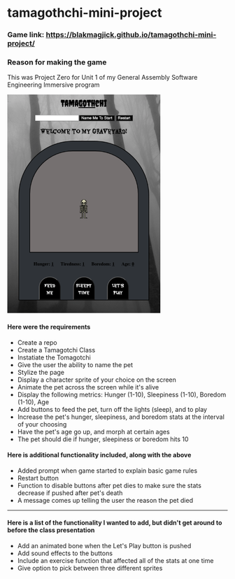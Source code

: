 # tamagothchi-mini-project

### Game link: https://blakmagjick.github.io/tamagothchi-mini-project/

### Reason for making the game
This was Project Zero for Unit 1 of my General Assembly Software Engineering Immersive program

<img src='Screenshot of Game.png' height='500'>

#### Here were the requirements
- Create a repo
- Create a Tamagotchi Class
- Instatiate the Tomagotchi
- Give the user the ability to name the pet
- Stylize the page
- Display a character sprite of your choice on the screen
- Animate the pet across the screen while it's alive
- Display the following metrics: Hunger (1-10), Sleepiness (1-10), Boredom (1-10), Age
- Add buttons to feed the pet, turn off the lights (sleep), and to play
- Increase the pet's hunger, sleepiness, and boredom stats at the interval of your choosing
- Have the pet's age go up, and morph at certain ages
- The pet should die if hunger, sleepiness or boredom hits 10

#### Here is additional functionality included, along with the above
- Added prompt when game started to explain basic game rules
- Restart button
- Function to disable buttons after pet dies to make sure the stats decrease if pushed after pet's death
- A message comes up telling the user the reason the pet died

---

#### Here is a list of the functionality I wanted to add, but didn't get around to before the class presentation
- Add an animated bone when the Let's Play button is pushed
- Add sound effects to the buttons
- Include an exercise function that affected all of the stats at one time
- Give option to pick between three different sprites

